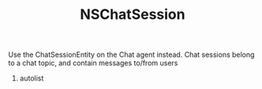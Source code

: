 ﻿---
uid: crmscript_ref_NSChatSession
title: NSChatSession
intellisense: Void.NSChatSession
keywords: NSChatSession
so.topic: reference
---

Use the ChatSessionEntity on the Chat agent instead. Chat sessions belong to a chat topic, and contain messages to/from users

1. autolist 

